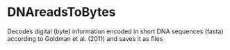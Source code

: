 # DNAreadsToBytes
Decodes digital (byte) information encoded in short DNA sequences (fasta) according to Goldman et al. (2011) and saves it as files
